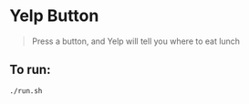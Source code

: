 # Yelp Button

> Press a button, and Yelp will tell you where to eat lunch

## To run:

```bash
./run.sh
```